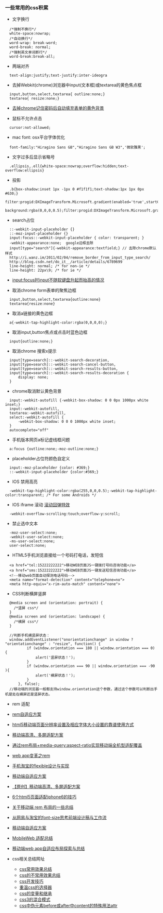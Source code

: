 ### 一些常用的css积累
-  文字换行

```
  /*强制不换行*/
  white-space:nowrap;
  /*自动换行*/
  word-wrap: break-word;
  word-break: normal;
  /*强制英文单词断行*/
  word-break:break-all;
```

-  两端对齐

```
  text-align:justify;text-justify:inter-ideogra
```

-  去掉Webkit(chrome)浏览器中input(文本框)或textarea的黄色焦点框

```
  input,button,select,textarea{ outline:none;}
  textarea{ resize:none;}
```

-  [去掉chrome记住密码后自动填充表单的黄色背景](http://www.tuicool.com/articles/EZ777n)

-  鼠标不允许点击
```
  cursor:not-allowed;
```

-  mac font: osx平台字体优化

```
  font-family:"Hiragino Sans GB","Hiragino Sans GB W3",'微软雅黑';
```

-  文字过多后显示省略号

```
  .ellipsis,.ell{white-space:nowrap;overflow:hidden;text-overflow:ellipsis}
```

-  投影

```
  .b{box-shadow:inset 1px -1px 0 #f1f1f1;text-shadow:1px 1px 0px #630;}
  filter:progid:DXImageTransform.Microsoft.gradient(enabled='true',startColorstr='#99000000',endColorstr='#99000000');background:rgba(0,0,0,.6);
  background:rgba(0,0,0,0.5);filter:progid:DXImageTransform.Microsoft.gradient(GradientType=0,startColorstr='#50000000',endColorstr='#50000000')\9;
```

-  search占位

```
  ::-webkit-input-placeholder {}
  ::-moz-input-placeholder {}
  input:focus::-webkit-input-placeholder { color: transparent; }
  -webkit-appearance:none;  google边框去除
  input[type="search"]{-webkit-appearance:textfield;} // 去除chrome默认样式
  http://i.wanz.im/2011/02/04/remove_border_from_input_type_search/
  http://blog.csdn.net/do_it__/article/details/6789699
  line-height: normal; /* for non-ie */
  line-height: 22px\9; /* for ie */
```

-  [input:focus时input不随软键盘升起而抬高的情况](http://www.cnblogs.com/hongru/archive/2013/02/06/2902938.html)

-  取消chrome form表单的聚焦边框

```
  input,button,select,textarea{outline:none}
  textarea{resize:none}
```

-  取消a链接的黄色边框

```
  a{-webkit-tap-highlight-color:rgba(0,0,0,0);}
```

-  取消input,button焦点或点击时蓝色边框

```
  input{outline:none;}
```
-  取消chrome 搜索x提示

```
  input[type=search]::-webkit-search-decoration,
  input[type=search]::-webkit-search-cancel-button,
  input[type=search]::-webkit-search-results-button,
  input[type=search]::-webkit-search-results-decoration {
      display: none;
  }
```

-  chrome取消默认黄色背景

```
  input:-webkit-autofill {-webkit-box-shadow: 0 0 0px 1000px white inset;}
  input:-webkit-autofill,
  textarea:-webkit-autofill,
  select:-webkit-autofill {
      -webkit-box-shadow: 0 0 0 1000px white inset;
  }
  autocomplete="off"
```

-  手机版本网页a标记虚线框问题

```
  a:focus {outline:none;-moz-outline:none;}
```

-  placeholder占位符颜色自定义

```
  input:-moz-placeholder {color: #369;}
  ::-webkit-input-placeholder {color:#369;}
```

-  IOS 禁用高亮

```
  -webkit-tap-highlight-color:rgba(255,0,0,0.5);-webkit-tap-highlight-color:transparent; /* For some Androids */
```

-  IOS iframe 滚动 [滚动回弹特效](http://www.cnblogs.com/flash3d/archive/2013/09/28/3343877.html)

```
  -webkit-overflow-scrolling:touch;overflow-y:scroll;
```

-  禁止选中文本

```
  -moz-user-select:none;
  -webkit-user-select:none;
  -ms-user-select:none;
  user-select:none;
```

-  HTML5手机浏览直接给一个号码打电话，发短信

```
  <a href="tel:15222222222">移动WEB页面JS一键拨打号码咨询功能</a>
  <a href="sms:15222222222">移动WEB页面JS一键发送短信咨询功能</a>
  <!--移动web页面自动探测电话号码-->
  <meta name="format-detection" content="telephone=no">
  <meta http-equiv="x-rim-auto-match" content="none">
```

-  CSS判断横屏竖屏

```
  @media screen and (orientation: portrait) {
    /*竖屏 css*/
  } 
  @media screen and (orientation: landscape) {
    /*横屏 css*/
  }
```

```
  //判断手机横竖屏状态：
  window.addEventListener("onorientationchange" in window ? "orientationchange" : "resize", function() {
          if (window.orientation === 180 || window.orientation === 0) { 
              alert('竖屏状态！');
          } 
          if (window.orientation === 90 || window.orientation === -90 ){ 
              alert('横屏状态！');
          }  
      }, false); 
  //移动端的浏览器一般都支持window.orientation这个参数，通过这个参数可以判断出手机是处在横屏还是竖屏状态。
```

-  rem 适配

  - [rem自适应方案](https://github.com/imweb/mobile/issues/3)
  - [html5移动端页面分辨率设置及相应字体大小设置的靠谱使用方式](http://www.cnblogs.com/willian/p/3573353.html)
  - [移动端高清、多屏适配方案](http://www.html-js.com/article/Mobile-terminal-H5-mobile-terminal-HD-multi-screen-adaptation-scheme%203041)
  - [通过rem布局+media-query:aspect-ratio实现移动端全机型适配覆盖](http://xiaoyuze88.github.io/blog/2015/05/12/%E9%80%9A%E8%BF%87rem%E5%B8%83%E5%B1%80+media-query%E7%9A%84aspect-ratio%E5%AE%9E%E7%8E%B0%E7%A7%BB%E5%8A%A8%E7%AB%AF%E5%85%A8%E6%9C%BA%E5%9E%8B%E9%80%82%E9%85%8D%E8%A6%86%E7%9B%96/)
  - [web app变革之rem](http://isux.tencent.com/web-app-rem.html)
  - [手机淘宝的flexible设计与实现](http://www.html-js.com/article/2402)
  - [移动端自适应方案](https://github.com/amfe/lib-flexible)
  - [【原创】移动端高清、多屏适配方案](http://www.html-js.com/article/3041)
  - [6个html5页面适配iphone6的技巧](http://qietuwang.baijia.baidu.com/article/73861)
  - [关于移动端 rem 布局的一些总结](http://segmentfault.com/a/1190000003690140)
  - [从网易与淘宝的font-size思考前端设计稿与工作流](http://www.cnblogs.com/lyzg/p/4877277.html)
  - [移动端自适应方案](http://f2e.souche.com/blog/yi-dong-duan-zi-gua-ying-fang-an/)
  - [MobileWeb 适配总结](http://www.w3ctech.com/topic/979)
  - [移动端web app自适应布局探索与总结](http://www.html-js.com/article/JavaScript-learning-notes%203234)
  
- css相关总结网址

  - [css常用效果总结](http://www.haorooms.com/post/css_common)
  - [css的不常用效果总结](http://www.haorooms.com/post/css_notuse_common)
  - [css开发技巧](http://www.haorooms.com/post/css_skill)
  - [重温css的选择器](http://www.haorooms.com/post/css_selectelement)
  - [css的变量和继承](http://www.haorooms.com/post/css_inherit_bl)
  - [css3的混合模式](http://www.haorooms.com/post/css3_mixblendmode)
  - [css中伪元素before或after中content的特殊用法attr](http://www.haorooms.com/post/content_attr)


















